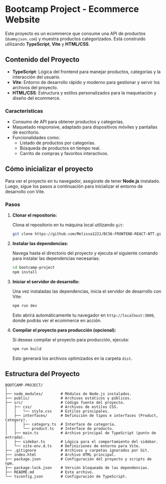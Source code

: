 # Bootcamp Project - Ecommerce Website

Este proyecto es un ecommerce que consume una API de productos (`dummyjson.com`) y muestra productos categorizados. Está construido utilizando **TypeScript**, **Vite** y **HTML/CSS**.

## Contenido del Proyecto

- **TypeScript**: Lógica del frontend para manejar productos, categorías y la interacción del usuario.
- **Vite**: Entorno de desarrollo rápido y moderno para gestionar y servir los archivos del proyecto.
- **HTML/CSS**: Estructura y estilos personalizados para la maquetación y diseño del ecommerce.

### Características

- Consumo de API para obtener productos y categorías.
- Maquetado responsive, adaptado para dispositivos móviles y pantallas de escritorio.
- Funcionalidades como:
  - Listado de productos por categorías.
  - Búsqueda de productos en tiempo real.
  - Carrito de compras y favoritos interactivos.

## Cómo inicializar el proyecto

Para ver el proyecto en tu navegador, asegúrate de tener **Node.js** instalado. Luego, sigue los pasos a continuación para inicializar el entorno de desarrollo con Vite.

### Pasos

1. **Clonar el repositorio:**

   Clona el repositorio en tu máquina local utilizando `git`:

   ```bash
   git clone https://github.com/Melissa1221/BC56-FRONTEND-REACT-NTT.git
   ```

2. **Instalar las dependencias:**

   Navega hasta el directorio del proyecto y ejecuta el siguiente comando para instalar las dependencias necesarias:

   ```bash
   cd bootcamp-project
   npm install
   ```

3. **Iniciar el servidor de desarrollo:**

   Una vez instaladas las dependencias, inicia el servidor de desarrollo con Vite:

   ```bash
   npm run dev
   ```

   Esto abrirá automáticamente tu navegador en `http://localhost:3000`, donde podrás ver el ecommerce en acción.

4. **Compilar el proyecto para producción (opcional):**

   Si deseas compilar el proyecto para producción, ejecuta:

   ```bash
   npm run build
   ```

   Esto generará los archivos optimizados en la carpeta `dist`.

## Estructura del Proyecto

```
BOOTCAMP-PROJECT/
│
├── node_modules/        # Módulos de Node.js instalados.
├── public/              # Archivos estáticos y públicos.
├── src/                 # Código fuente del proyecto.
│   ├── css/             # Archivos de estilos CSS.
│   │   └── style.css    # Estilos principales.
│   ├── interfaces/      # Definición de tipos e interfaces (Product, Category).
│   │   ├── category.ts  # Interface de categoría.
│   │   └── product.ts   # Interface de producto.
│   ├── main.ts          # Archivo principal de TypeScript (punto de entrada).
│   ├── sidebar.ts       # Lógica para el comportamiento del sidebar.
│   └── vite-env.d.ts    # Definiciones de entorno para Vite.
├── .gitignore           # Archivos y carpetas ignorados por Git.
├── index.html           # Archivo HTML principal.
├── package.json         # Configuración del proyecto y scripts de npm.
├── package-lock.json    # Versión bloqueada de las dependencias.
├── README.md            # Este archivo.
└── tsconfig.json        # Configuración de TypeScript.
```
